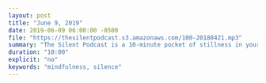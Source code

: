 ```yaml
---
layout: post
title: "June 9, 2019"
date: 2019-06-09 06:00:00 -0500
file: "https://thesilentpodcast.s3.amazonaws.com/100-20180421.mp3"
summary: "The Silent Podcast is a 10-minute pocket of stillness in your day. Listen to it at a set time every day, in the middle of a busy commute, or when you simply need a break from all of the hustle and bustle of distraction around you."
duration: "10:00"
explicit: "no"
keywords: "mindfulness, silence"
---
```

